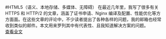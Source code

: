 #HTML5（语义、本地存储、多媒体、无障碍） 
在最近几年里，我写了很多有关 HTTPS 和 HTTP/2 的文章，涵盖了证书申请、Nginx 编译及配置、性能优化等方方面面。在这些文章的评论中，不少读者提出了各种各样的问题，我的邮箱也经常收到类似的邮件。本文用来罗列其中有代表性、且我知道解决方案的问题。  
[查看全文]()


